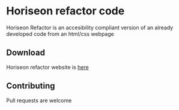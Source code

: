 # Horiseon refactor code
Horiseon Refactor is an accesibility compliant version of an already developed code from an html/css webpage

## Download

Horiseon refactor website is [here](https://esgarsad.github.io/horiseon-refactor/)

## Contributing
Pull requests are welcome

